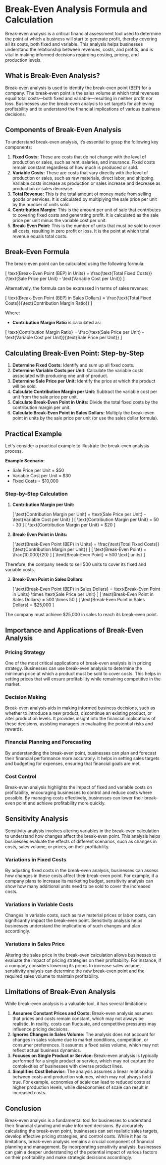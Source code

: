 # Break-Even Analysis Formula and Calculation

Break-even analysis is a critical financial assessment tool used to determine the point at which a business will start to generate profit, thereby covering all its costs, both fixed and variable. This analysis helps businesses understand the relationship between revenues, costs, and profits, and is vital in making informed decisions regarding costing, pricing, and production levels.

## What is Break-Even Analysis?

Break-even analysis is used to identify the break-even point (BEP) for a company. The break-even point is the sales volume at which total revenues equal total costs—both fixed and variable—resulting in neither profit nor loss. Businesses use the break-even analysis to set targets for achieving profitability and to understand the financial implications of various business decisions.

## Components of Break-Even Analysis

To understand break-even analysis, it’s essential to grasp the following key components:

1. **Fixed Costs:** These are costs that do not change with the level of production or sales, such as rent, salaries, and insurance. Fixed costs remain constant regardless of how much is produced or sold.
2. **Variable Costs:** These are costs that vary directly with the level of production or sales, such as raw materials, direct labor, and shipping. Variable costs increase as production or sales increase and decrease as production or sales decrease.
3. **Total Revenue:** This is the total amount of money made from selling goods or services. It is calculated by multiplying the sale price per unit by the number of units sold.
4. **Contribution Margin:** This is the amount per unit of sale that contributes to covering fixed costs and generating profit. It is calculated as the sale price per unit minus the variable cost per unit.
5. **Break-Even Point:** This is the number of units that must be sold to cover all costs, resulting in zero profit or loss. It is the point at which total revenue equals total costs.

## Break-Even Formula

The break-even point can be calculated using the following formula:

\[ \text{Break-Even Point (BEP) in Units} = \frac{\text{Total Fixed Costs}}{\text{Sale Price per Unit} - \text{Variable Cost per Unit}} \]

Alternatively, the formula can be expressed in terms of sales revenue:

\[ \text{Break-Even Point (BEP) in Sales Dollars} = \frac{\text{Total Fixed Costs}}{\text{Contribution Margin Ratio}} \]

Where:

- **Contribution Margin Ratio** is calculated as: 

\[ \text{Contribution Margin Ratio} = \frac{\text{Sale Price per Unit} - \text{Variable Cost per Unit}}{\text{Sale Price per Unit}} \]

## Calculating Break-Even Point: Step-by-Step

1. **Determine Fixed Costs:** Identify and sum up all fixed costs.
2. **Determine Variable Costs per Unit:** Calculate the variable costs associated with producing one unit of product.
3. **Determine Sale Price per Unit:** Identify the price at which the product will be sold.
4. **Calculate Contribution Margin per Unit:** Subtract the variable cost per unit from the sale price per unit.
5. **Calculate Break-Even Point in Units:** Divide the total fixed costs by the contribution margin per unit.
6. **Calculate Break-Even Point in Sales Dollars:** Multiply the break-even point in units by the sale price per unit (or use the sales dollar formula).

## Practical Example

Let's consider a practical example to illustrate the break-even analysis process.

**Example Scenario:**

- Sale Price per Unit = $50
- Variable Cost per Unit = $30
- Fixed Costs = $10,000

### Step-by-Step Calculation

1. **Contribution Margin per Unit:**

    \[ \text{Contribution Margin per Unit} = \text{Sale Price per Unit} - \text{Variable Cost per Unit} \]
    \[ \text{Contribution Margin per Unit} = 50 - 30 \]
    \[ \text{Contribution Margin per Unit} = $20 \]

2. **Break-Even Point in Units:**

    \[ \text{Break-Even Point (BEP) in Units} = \frac{\text{Total Fixed Costs}}{\text{Contribution Margin per Unit}} \]
    \[ \text{Break-Even Point} = \frac{10,000}{20} \]
    \[ \text{Break-Even Point} = 500 \text{ units} \]

Therefore, the company needs to sell 500 units to cover its fixed and variable costs.

3. **Break-Even Point in Sales Dollars:**

    \[ \text{Break-Even Point (BEP) in Sales Dollars} = \text{Break-Even Point in Units} \times \text{Sale Price per Unit} \]
    \[ \text{Break-Even Point in Sales Dollars} = 500 \times 50 \]
    \[ \text{Break-Even Point in Sales Dollars} = $25,000 \]

The company must achieve $25,000 in sales to reach its break-even point.

## Importance and Applications of Break-Even Analysis

### Pricing Strategy

One of the most critical applications of break-even analysis is in pricing strategy. Businesses can use break-even analysis to determine the minimum price at which a product must be sold to cover costs. This helps in setting prices that will ensure profitability while remaining competitive in the market.

### Decision Making

Break-even analysis aids in making informed business decisions, such as whether to introduce a new product, discontinue an existing product, or alter production levels. It provides insight into the financial implications of these decisions, assisting managers in evaluating the potential risks and rewards.

### Financial Planning and Forecasting

By understanding the break-even point, businesses can plan and forecast their financial performance more accurately. It helps in setting sales targets and budgeting for expenses, ensuring that financial goals are met.

### Cost Control

Break-even analysis highlights the impact of fixed and variable costs on profitability, encouraging businesses to control and reduce costs where possible. By managing costs effectively, businesses can lower their break-even point and achieve profitability more quickly.

## Sensitivity Analysis

Sensitivity analysis involves altering variables in the break-even calculation to understand how changes affect the break-even point. This analysis helps businesses evaluate the effects of different scenarios, such as changes in costs, sales volume, or prices, on their profitability.

### Variations in Fixed Costs

By adjusting fixed costs in the break-even analysis, businesses can assess how changes in these costs affect their break-even point. For example, if a company plans to increase its marketing budget, sensitivity analysis can show how many additional units need to be sold to cover the increased costs.

### Variations in Variable Costs

Changes in variable costs, such as raw material prices or labor costs, can significantly impact the break-even point. Sensitivity analysis helps businesses understand the implications of such changes and plan accordingly.

### Variations in Sales Price

Altering the sales price in the break-even calculation allows businesses to evaluate the impact of pricing strategies on their profitability. For instance, if a company considers lowering its prices to increase sales volume, sensitivity analysis can determine the new break-even point and the required sales volume to maintain profitability.

## Limitations of Break-Even Analysis

While break-even analysis is a valuable tool, it has several limitations:

1. **Assumes Constant Prices and Costs:** Break-even analysis assumes that prices and costs remain constant, which may not always be realistic. In reality, costs can fluctuate, and competitive pressures may influence pricing decisions.
2. **Ignores Changes in Sales Volume:** The analysis does not account for changes in sales volume due to market conditions, competition, or consumer preferences. It assumes a fixed sales volume, which may not reflect actual business dynamics.
3. **Focuses on Single Product or Service:** Break-even analysis is typically performed for a single product or service, which may not capture the complexities of businesses with diverse product lines.
4. **Simplifies Cost Behavior:** The analysis assumes a linear relationship between costs and production volumes, which may not always hold true. For example, economies of scale can lead to reduced costs at higher production levels, while diseconomies of scale can result in increased costs.

## Conclusion

Break-even analysis is a fundamental tool for businesses to understand their financial standing and make informed decisions. By accurately calculating the break-even point, businesses can set realistic sales targets, develop effective pricing strategies, and control costs. While it has its limitations, break-even analysis remains a crucial component of financial planning and management. By incorporating sensitivity analysis, businesses can gain a deeper understanding of the potential impact of various factors on their profitability and make strategic decisions accordingly.